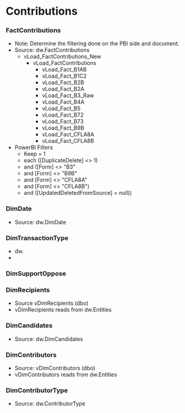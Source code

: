# Contributions
### FactContributions
- Note: Determine the filtering done on the PBI side and document.
- Source: dw.FactContributions
  - vLoad_FactContributions_New
    - vLoad_FactContributions
      - vLoad_Fact_B1AB
      - vLoad_Fact_B1C2
      - vLoad_Fact_B2B
      - vLoad_Fact_B2A
      - vLoad_Fact_B3_Raw
      - vLoad_Fact_B4A
      - vLoad_Fact_B5
      - vLoad_Fact_B72
      - vLoad_Fact_B73
      - vLoad_Fact_B9B
      - vLoad_Fact_CFLA8A
      - vLoad_Fact_CFLA8B
- PowerBI Filters
  - Keep = 1
  - each ([DuplicateDelete] <> 1) 
  - and ([Form] <> "B3" 
  - and [Form] <> "B9B" 
  - and [Form] <> "CFLA8A" 
  - and [Form] <> "CFLA8B") 
  - and ([UpdatedDeletedFromSource] = null))
### DimDate
- Source: dw.DimDate
  
### DimTransactionType
- dw.
- 
### DimSupportOppose

### DimRecipients
- Source vDimRecipients (dbo)
- vDimRecipients reads from dw.Entities

### DimCandidates
- Source: dw.DimCandidates 
  

### DimContributors
- Source: vDimContributors (dbo)
- vDimContributors reads from dw.Entities


### DimContributorType
- Source: dw.ContributorType